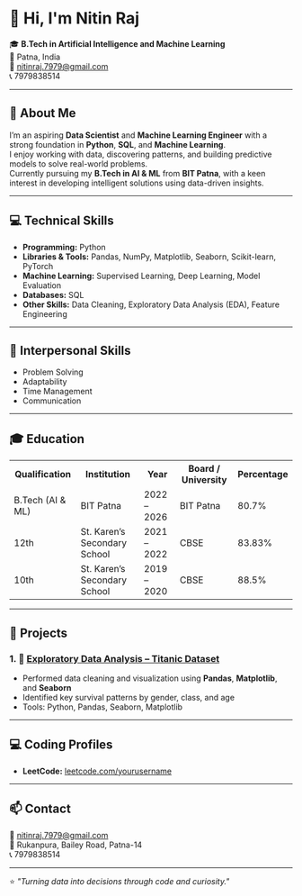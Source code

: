 # 👋 Hi, I'm Nitin Raj

🎓 **B.Tech in Artificial Intelligence and Machine Learning**  
📍 Patna, India  
📧 [nitinraj.7979@gmail.com](mailto:nitinraj.7979@gmail.com)  
📞 7979838514  

---

## 🧠 About Me
I’m an aspiring **Data Scientist** and **Machine Learning Engineer** with a strong foundation in **Python**, **SQL**, and **Machine Learning**.  
I enjoy working with data, discovering patterns, and building predictive models to solve real-world problems.  
Currently pursuing my **B.Tech in AI & ML** from **BIT Patna**, with a keen interest in developing intelligent solutions using data-driven insights.

---

## 💻 Technical Skills
- **Programming:** Python  
- **Libraries & Tools:** Pandas, NumPy, Matplotlib, Seaborn, Scikit-learn, PyTorch  
- **Machine Learning:** Supervised Learning, Deep Learning, Model Evaluation  
- **Databases:** SQL  
- **Other Skills:** Data Cleaning, Exploratory Data Analysis (EDA), Feature Engineering  

---

## 💬 Interpersonal Skills
- Problem Solving  
- Adaptability  
- Time Management  
- Communication  

---

<h2>🎓 Education</h2>

<table>
  <tr>
    <th>Qualification</th>
    <th>Institution</th>
    <th>Year</th>
    <th>Board / University</th>
    <th>Percentage</th>
  </tr>
  <tr>
    <td>B.Tech (AI & ML)</td>
    <td>BIT Patna</td>
    <td>2022 – 2026</td>
    <td>BIT Patna</td>
    <td>80.7%</td>
  </tr>
  <tr>
    <td>12th</td>
    <td>St. Karen’s Secondary School</td>
    <td>2021 – 2022</td>
    <td>CBSE</td>
    <td>83.83%</td>
  </tr>
  <tr>
    <td>10th</td>
    <td>St. Karen’s Secondary School</td>
    <td>2019 – 2020</td>
    <td>CBSE</td>
    <td>88.5%</td>
  </tr>
</table>


---

## 📂 Projects

### 1. 🧹 [Exploratory Data Analysis – Titanic Dataset](https://github.com/yourusername/data-science-portfolio/tree/main/EDA_Titanic)
- Performed data cleaning and visualization using **Pandas**, **Matplotlib**, and **Seaborn**  
- Identified key survival patterns by gender, class, and age  
- Tools: Python, Pandas, Seaborn, Matplotlib  


---

## 💻 Coding Profiles
- **LeetCode:** [leetcode.com/yourusername](https://leetcode.com/yourusername)  

---

## 📫 Contact
📧 [nitinraj.7979@gmail.com](mailto:nitinraj.7979@gmail.com)  
📍 Rukanpura, Bailey Road, Patna-14  
📞 7979838514  

---

⭐ *"Turning data into decisions through code and curiosity."*
